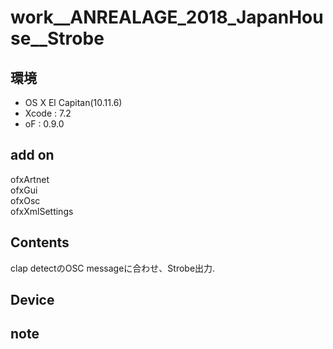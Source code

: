# work__ANREALAGE_2018_JapanHouse__Strobe #

## 環境 ##
*	OS X El Capitan(10.11.6)
*	Xcode : 7.2
*	oF : 0.9.0

## add on ##
ofxArtnet  
ofxGui  
ofxOsc  
ofxXmlSettings  

## Contents ##
clap detectのOSC messageに合わせ、Strobe出力.  


## Device ##


## note ##






